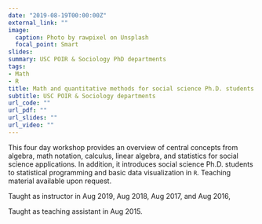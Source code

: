 ```yaml
---
date: "2019-08-19T00:00:00Z"
external_link: ""
image:
  caption: Photo by rawpixel on Unsplash
  focal_point: Smart
slides: 
summary: USC POIR & Sociology PhD departments
tags:
- Math
- R
title: Math and quantitative methods for social science Ph.D. students
subtitle: USC POIR & Sociology departments
url_code: ""
url_pdf: ""
url_slides: ""
url_video: ""
---
```


This four day workshop provides an overview of central concepts from algebra, math notation, calculus, linear algebra, and statistics for social science applications. In addition, it introduces social science Ph.D. students to statistical programming and basic data visualization in `R`. Teaching material available upon request.


Taught as instructor in Aug 2019, Aug 2018, Aug 2017, and Aug 2016, 

Taught as teaching assistant in Aug 2015.